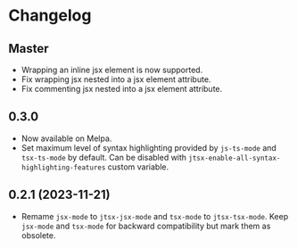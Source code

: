 <!-- markdownlint-disable MD001 MD013 -->

# Changelog

## Master

* Wrapping an inline jsx element is now supported.
* Fix wrapping jsx nested into a jsx element attribute.
* Fix commenting jsx nested into a jsx element attribute.

## 0.3.0

* Now available on Melpa.
* Set maximum level of syntax highlighting provided by `js-ts-mode` and `tsx-ts-mode` by default. Can be disabled with `jtsx-enable-all-syntax-highlighting-features` custom variable.

## 0.2.1 (2023-11-21)

* Remame `jsx-mode` to `jtsx-jsx-mode` and `tsx-mode` to `jtsx-tsx-mode`. Keep `jsx-mode` and `tsx-mode` for backward compatibility but mark them as obsolete.
